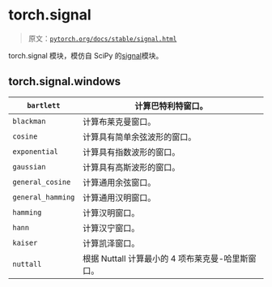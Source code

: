 # torch.signal

> 原文：[`pytorch.org/docs/stable/signal.html`](https://pytorch.org/docs/stable/signal.html)

torch.signal 模块，模仿自 SciPy 的[signal](https://docs.scipy.org/doc/scipy/reference/signal.html)模块。

## torch.signal.windows[](#module-torch.signal.windows "Permalink to this heading")

| `bartlett` | 计算巴特利特窗口。  |
| --- | --- |
| `blackman` | 计算布莱克曼窗口。  |
| `cosine` | 计算具有简单余弦波形的窗口。  |
| `exponential` | 计算具有指数波形的窗口。 |
| `gaussian` | 计算具有高斯波形的窗口。  |
| `general_cosine` | 计算通用余弦窗口。  |
| `general_hamming` | 计算通用汉明窗口。  |
| `hamming` | 计算汉明窗口。  |
| `hann` | 计算汉宁窗口。  |
| `kaiser` | 计算凯泽窗口。  |
| `nuttall` | 根据 Nuttall 计算最小的 4 项布莱克曼-哈里斯窗口。  |
